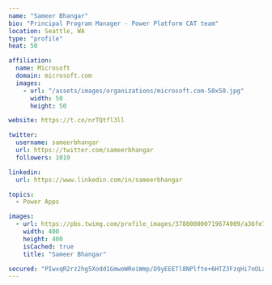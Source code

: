 ```yaml
---
name: "Sameer Bhangar"
bio: "Principal Program Manager - Power Platform CAT team"
location: Seattle, WA
type: "profile"
heat: 50

affiliation:
  name: Microsoft
  domain: microsoft.com
  images:
    - url: "/assets/images/organizations/microsoft.com-50x50.jpg"
      width: 50
      height: 50

website: https://t.co/nrTQtfl3ll

twitter:
  username: sameerbhangar
  url: https://twitter.com/sameerbhangar
  followers: 1019

linkedin:
  url: https://www.linkedin.com/in/sameerbhangar

topics:
  - Power Apps

images:
  - url: https://pbs.twimg.com/profile_images/378800000719674009/a36fe7ddfab1778b76e5793772e43798_400x400.jpeg
    width: 400
    height: 400
    isCached: true
    title: "Sameer Bhangar"

secured: "PIwxqR2rz2hg5Xodd1GmwoWReiWmp/D9yEEETl8NPlfte+6HTZ3FzqHi7nOLaa/p3nvi60vY9JCQU+qF+eLLpZmDqg9obbc2xgSlrNJqOGRapL0nAFcC//m+Mg0Zq9llEVsFLVcJ5Z11wQpjw9aGuOqDdfx/PZrguPV6BhA7DJto1R9G0ROfhkfqM6v41nXffZbC3cgUYJrqfcmsx1Csh2NPrbmtKgWa1qtUpT/mM3lrzmRTZRGH08WY5L6pHh3NtWgJtNZJWaVhJUFQo3Q2eNCG5clF1q2DNCp7MUgrU4iHFy8qlUhVj7lvlv50/o2+OMWFgmOAQL0RrxStYz8UzlTZcbW6NSPWvBaaN9EXN6VFhUF2Pd7dJ0KWTZK1DplOU1hkyNQqZ5rD1eZH63aPtWNhBrR/P4h6PzaYtBM1pgk=;WUwd8xGi91DinQxQLyTylA=="
---
```


